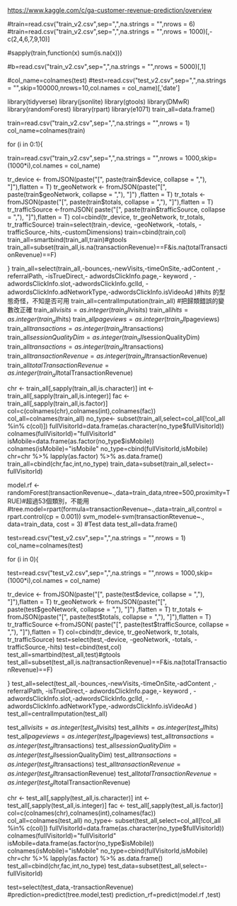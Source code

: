 https://www.kaggle.com/c/ga-customer-revenue-prediction/overview

#train=read.csv("train_v2.csv",sep=",",na.strings = "",nrows = 6)
#train=read.csv("train_v2.csv",sep=",",na.strings = "",nrows = 1000)[,-c(2,4,6,7,9,10)]

#sapply(train,function(x) sum(is.na(x)))


#b=read.csv("train_v2.csv",sep=",",na.strings = "",nrows = 5000)[,1]

#col_name=colnames(test)
#test=read.csv("test_v2.csv",sep=",",na.strings = "",skip=100000,nrows=10,col.names = col_name)[,'date']

library(tidyverse)
library(jsonlite)
library(gtools)
library(DMwR)
library(randomForest)
library(rpart)
library(e1071)
train_all=data.frame()

train=read.csv("train_v2.csv",sep=",",na.strings = "",nrows = 1)
col_name=colnames(train)

for (i in 0:1){

  train=read.csv("train_v2.csv",sep=",",na.strings = "",nrows = 1000,skip=(1000*i),col.names = col_name)

  tr_device <-   fromJSON(paste("[", paste(train$device, collapse = ","), "]"),flatten = T)
  tr_geoNetwork <- fromJSON(paste("[", paste(train$geoNetwork, collapse = ","), "]") ,flatten = T)
  tr_totals <-  fromJSON(paste("[", paste(train$totals, collapse = ","), "]"),flatten = T)
  tr_trafficSource <-fromJSON( paste("[", paste(train$trafficSource, collapse = ","), "]"),flatten = T)
  col=cbind(tr_device, tr_geoNetwork, tr_totals, tr_trafficSource)
  train=select(train,-device, -geoNetwork, -totals, -trafficSource,-hits,-customDimensions)
  train=cbind(train,col)
  train_all=smartbind(train_all,train)#gtools
  train_all=subset(train_all,is.na(transactionRevenue)==F&is.na(totalTransactionRevenue)==F)

}
train_all=select(train_all,-bounces,-newVisits,-timeOnSite,-adContent ,-referralPath,
                 -isTrueDirect,- adwordsClickInfo.page,- keyword ,
                                      -adwordsClickInfo.slot,-adwordsClickInfo.gclId,
                 - adwordsClickInfo.adNetworkType,-adwordsClickInfo.isVideoAd )#hits 的型態奇怪，不知是否可用
train_all=centralImputation(train_all)
#把歸類錯誤的變數改正確
train_all$visits=as.integer(train_all$visits)
train_all$hits=as.integer(train_all$hits)
train_all$pageviews=as.integer(train_all$pageviews)
train_all$transactions=as.integer(train_all$transactions)
train_all$sessionQualityDim=as.integer(train_all$sessionQualityDim)
train_all$transactions=as.integer(train_all$transactions)
train_all$transactionRevenue=as.integer(train_all$transactionRevenue)
train_all$totalTransactionRevenue=as.integer(train_all$totalTransactionRevenue)


chr <- train_all[,sapply(train_all,is.character)]
int <- train_all[,sapply(train_all,is.integer)]
fac <- train_all[,sapply(train_all,is.factor)]
col=c(colnames(chr),colnames(int),colnames(fac))
col_all=colnames(train_all)
no_type<- subset(train_all,select=col_all[!col_all %in% c(col)])
fullVisitorId=data.frame(as.character(no_type$fullVisitorId))
colnames(fullVisitorId)="fullVisitorId"
isMobile=data.frame(as.factor(no_type$isMobile))
colnames(isMobile)="isMobile"
no_type=cbind(fullVisitorId,isMobile)
chr=chr %>% lapply(as.factor) %>% as.data.frame()
train_all=cbind(chr,fac,int,no_type)
train_data=subset(train_all,select=-fullVisitorId)




model.rf <- randomForest(transactionRevenue~.,data=train_data,ntree=500,proximity=TRUE)#超過53個類別，不能用
#tree.model=rpart(formula=transactionRevenue~.,data=train_all,control = rpart.control(cp = 0.001))
svm_model<-svm(transactionRtevenue~., data=train_data, cost = 3)
#Test data
test_all=data.frame()

test=read.csv("test_v2.csv",sep=",",na.strings = "",nrows = 1)
col_name=colnames(test)

for (i in 0){

  test=read.csv("test_v2.csv",sep=",",na.strings = "",nrows = 1000,skip=(1000*i),col.names = col_name)

  tr_device <-   fromJSON(paste("[", paste(test$device, collapse = ","), "]"),flatten = T)
  tr_geoNetwork <- fromJSON(paste("[", paste(test$geoNetwork, collapse = ","), "]") ,flatten = T)
  tr_totals <-  fromJSON(paste("[", paste(test$totals, collapse = ","), "]"),flatten = T)
  tr_trafficSource <-fromJSON( paste("[", paste(test$trafficSource, collapse = ","), "]"),flatten = T)
  col=cbind(tr_device, tr_geoNetwork, tr_totals, tr_trafficSource)
  test=select(test,-device, -geoNetwork, -totals, -trafficSource,-hits)
  test=cbind(test,col)
  test_all=smartbind(test_all,test)#gtools
  test_all=subset(test_all,is.na(transactionRevenue)==F&is.na(totalTransactionRevenue)==F)

}
test_all=select(test_all,-bounces,-newVisits,-timeOnSite,-adContent ,-referralPath,
                 -isTrueDirect,- adwordsClickInfo.page,- keyword ,
                 -adwordsClickInfo.slot,-adwordsClickInfo.gclId,
                 - adwordsClickInfo.adNetworkType,-adwordsClickInfo.isVideoAd )
test_all=centralImputation(test_all)

test_all$visits=as.integer(test_all$visits)
test_all$hits=as.integer(test_all$hits)
test_all$pageviews=as.integer(test_all$pageviews)
test_all$transactions=as.integer(test_all$transactions)
test_all$sessionQualityDim=as.integer(test_all$sessionQualityDim)
test_all$transactions=as.integer(test_all$transactions)
test_all$transactionRevenue=as.integer(test_all$transactionRevenue)
test_all$totalTransactionRevenue=as.integer(test_all$totalTransactionRevenue)


chr <- test_all[,sapply(test_all,is.character)]
int <- test_all[,sapply(test_all,is.integer)]
fac <- test_all[,sapply(test_all,is.factor)]
col=c(colnames(chr),colnames(int),colnames(fac))
col_all=colnames(test_all)
no_type<- subset(test_all,select=col_all[!col_all %in% c(col)])
fullVisitorId=data.frame(as.character(no_type$fullVisitorId))
colnames(fullVisitorId)="fullVisitorId"
isMobile=data.frame(as.factor(no_type$isMobile))
colnames(isMobile)="isMobile"
no_type=cbind(fullVisitorId,isMobile)
chr=chr %>% lapply(as.factor) %>% as.data.frame()
test_all=cbind(chr,fac,int,no_type)
test_data=subset(test_all,select=-fullVisitorId)

test=select(test_data,-transactionRevenue)
#prediction=predict(tree.model,test)
prediction_rf=predict(model.rf ,test)
